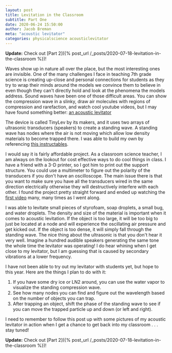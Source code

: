 ```yaml
---
layout: post
title: Levitation in the Classroom
subtitle: Part One
date: 2020-06-24 15:50:00
author: Jacob Breman
meta: "acoustic levitator"
categories: physicalscience acousticlevitator
---
```

**Update:** Check out [Part 2]({% post_url /_posts/2020-07-18-levitation-in-the-classroom %})!

Waves show up in nature all over the place, but the most interesting ones are invisible.  One of the many challenges I face in teaching 7th grade science is creating up-close and personal connections for students as they try to wrap their minds around the models we convince them to believe in even though they can't directly hold and look at the phenomena the models address. Sound waves have been one of those difficult areas.  You can show the compression wave in a slinky, draw air molecules with regions of compression and rarefaction, and watch cool youtube videos, but I may have found something better: [an acoustic levitator](https://aip.scitation.org/doi/full/10.1063/1.4989995 "the original scientific publication")

The device is called TinyLev by its makers, and it uses two arrays of ultrasonic transducers (speakers) to create a standing wave.  A standing wave has nodes where the air is not moving which allow low density materials to become trapped there. I was able to build my own by referencing [this instructables](https://www.instructables.com/id/Acoustic-Levitator/).  

I would say it is fairly affordable project.  As a classroom science teacher, I am always on the lookout for cost effective ways to do cool things in class. I have a friend with a 3-D printer, so I got him to print out the support structure. You could use a multimeter to figure out the polarity of the transducers if you don't have an oscilloscope.  The main issue there is that you want to make sure you have all the transducers wired in the same direction electrically otherwise they will destructively interfere with each other. I found the project pretty straight forward and ended up watching the [first video](https://www.youtube.com/watch?v=yVDWrWpaBho) many, many times as I went along.

I was able to levitate small pieces of styrofoam, soap droplets, a small bug, and water droplets.  The density and size of the material is important when it comes to acoustic levitation.  If the object is too large, it will be too big to just be located at a node and will experience the oscillating air pressure and get kicked out.  If the object is too dense, it will simply fall through the standing wave. The nice thing about the ultrasonic is that you don't hear it very well.  Imagine a hundred audible speakers generating the same tone the whole time the levitator was operating!  I do hear whining when I get close to my levitator, but I am guessing that is caused by secondary vibrations at a lower frequency.

I have not been able to try out my levitator with students yet, but hope to this year.  Here are the things I plan to do with it:

1. If you have some dry ice or LN2 around, you can use the water vapor to visualize the standing compression wave.
2. See how many nodes you can find and figure out the wavelength based on the number of objects you can trap.
3. After trapping an object, shift the phase of the standing wave to see if you can move the trapped particle up and down (or left and right).

I need to remember to follow this post up with some pictures of my acoustic levitator in action when I get a chance to get back into my classroom . . . stay tuned!

**Update:** Check out [Part 2]({% post_url /_posts/2020-07-18-levitation-in-the-classroom %})!